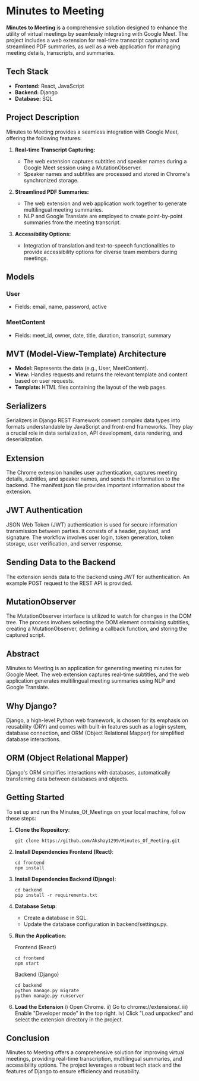 # Minutes to Meeting

**Minutes to Meeting** is a comprehensive solution designed to enhance the utility of virtual meetings by seamlessly integrating with Google Meet. The project includes a web extension for real-time transcript capturing and streamlined PDF summaries, as well as a web application for managing meeting details, transcripts, and summaries.

## Tech Stack

- **Frontend:** React, JavaScript
- **Backend:** Django
- **Database:** SQL

## Project Description

Minutes to Meeting provides a seamless integration with Google Meet, offering the following features:

1. **Real-time Transcript Capturing:**
   - The web extension captures subtitles and speaker names during a Google Meet session using a MutationObserver.
   - Speaker names and subtitles are processed and stored in Chrome's synchronized storage.

2. **Streamlined PDF Summaries:**
   - The web extension and web application work together to generate multilingual meeting summaries.
   - NLP and Google Translate are employed to create point-by-point summaries from the meeting transcript.

3. **Accessibility Options:**
   - Integration of translation and text-to-speech functionalities to provide accessibility options for diverse team members during meetings.

## Models

### User
- Fields: email, name, password, active

### MeetContent
- Fields: meet_id, owner, date, title, duration, transcript, summary

## MVT (Model-View-Template) Architecture

- **Model:** Represents the data (e.g., User, MeetContent).
- **View:** Handles requests and returns the relevant template and content based on user requests.
- **Template:** HTML files containing the layout of the web pages.

## Serializers

Serializers in Django REST Framework convert complex data types into formats understandable by JavaScript and front-end frameworks. They play a crucial role in data serialization, API development, data rendering, and deserialization.

## Extension

The Chrome extension handles user authentication, captures meeting details, subtitles, and speaker names, and sends the information to the backend. The manifest.json file provides important information about the extension.

## JWT Authentication

JSON Web Token (JWT) authentication is used for secure information transmission between parties. It consists of a header, payload, and signature. The workflow involves user login, token generation, token storage, user verification, and server response.

## Sending Data to the Backend

The extension sends data to the backend using JWT for authentication. An example POST request to the REST API is provided.

## MutationObserver

The MutationObserver interface is utilized to watch for changes in the DOM tree. The process involves selecting the DOM element containing subtitles, creating a MutationObserver, defining a callback function, and storing the captured script.

## Abstract

Minutes to Meeting is an application for generating meeting minutes for Google Meet. The web extension captures real-time subtitles, and the web application generates multilingual meeting summaries using NLP and Google Translate.

## Why Django?

Django, a high-level Python web framework, is chosen for its emphasis on reusability (DRY) and comes with built-in features such as a login system, database connection, and ORM (Object Relational Mapper) for simplified database interactions.

## ORM (Object Relational Mapper)

Django's ORM simplifies interactions with databases, automatically transferring data between databases and objects.

## Getting Started

To set up and run the Minutes_Of_Meetings on your local machine, follow these steps:

1. **Clone the Repository**:

    ```shell
    git clone https://github.com/Akshay1299/Minutes_Of_Meeting.git
    ```

2. **Install Dependencies Frontend (React)**:

    ```shell
    cd frontend
    npm install
    ```

3. **Install Dependencies Backend (Django)**:

    ```shell
    cd backend
    pip install -r requirements.txt
    ```

4. **Database Setup**:
   - Create a database in SQL.
   - Update the database configuration in backend/settings.py.

5. **Run the Application**:

    Frontend (React)

    ```shell
    cd frontend
    npm start
    ```

    Backend (Django)

    ```shell
    cd backend
    python manage.py migrate
    python manage.py runserver
    ```

6. **Load the Extension**
   i) Open Chrome.
   ii) Go to chrome://extensions/.
   iii) Enable "Developer mode" in the top right.
   iv) Click "Load unpacked" and select the extension directory in the project.
   

## Conclusion

Minutes to Meeting offers a comprehensive solution for improving virtual meetings, providing real-time transcription, multilingual summaries, and accessibility options. The project leverages a robust tech stack and the features of Django to ensure efficiency and reusability.
